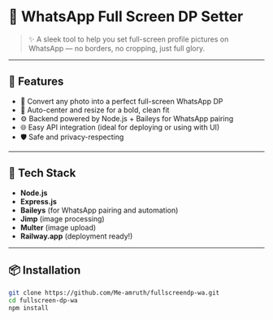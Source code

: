 # 💠 WhatsApp Full Screen DP Setter

> ✨ A sleek tool to help you set full-screen profile pictures on WhatsApp — no borders, no cropping, just full glory.

---

## 🚀 Features

- 📸 Convert any photo into a perfect full-screen WhatsApp DP
- 🎯 Auto-center and resize for a bold, clean fit
- ⚙️ Backend powered by Node.js + Baileys for WhatsApp pairing
- 🌐 Easy API integration (ideal for deploying or using with UI)
- 🛡️ Safe and privacy-respecting

---

## 🔧 Tech Stack

- **Node.js**
- **Express.js**
- **Baileys** (for WhatsApp pairing and automation)
- **Jimp** (image processing)
- **Multer** (image upload)
- **Railway.app** (deployment ready!)

---

## 📦 Installation

```bash
git clone https://github.com/Me-amruth/fullscreendp-wa.git
cd fullscreen-dp-wa
npm install

